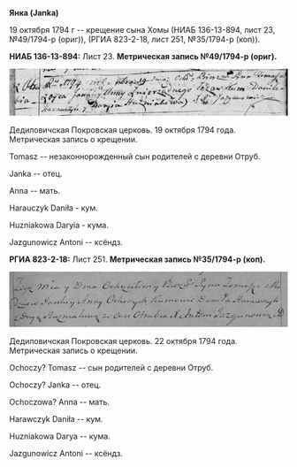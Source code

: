 **Янка (Janka)**

19 октября 1794 г -- крещение сына Хомы (НИАБ 136-13-894, лист 23,
№49/1794-р (ориг)), (РГИА 823-2-18, лист 251, №35/1794-р (коп)).

**НИАБ 136-13-894:** Лист 23. **Метрическая запись №49/1794-р (ориг).**

![](./media/414e218d09e35a37478be82706f7cc88c08ba641.png)

Дедиловичская Покровская церковь. 19 октября 1794 года. Метрическая
запись о крещении.

Tomasz -- незаконнорожденный сын родителей с деревни Отруб.

Janka -- отец.

Anna -- мать.

Harauczyk Daniła - кум.

Huzniakowa Daryia - кума.

Jazgunowicz Antoni -- ксёндз.

**РГИА 823-2-18:** Лист 251. **Метрическая запись №35/1794-р (коп).**

![](./media/7b3ec8b011d0a1a41886f23d291a8803774792fd.png)

Дедиловичская Покровская церковь. 22 октября 1794 года. Метрическая
запись о крещении.

Ochoczy? Tomasz -- сын родителей с деревни Отруб.

Ochoczy? Janka -- отец.

Ochoczowa? Anna -- мать.

Harawczyk Daniła -- кум.

Huzniakowa Darya -- кума.

Jazgunowicz Antoni -- ксёндз.
